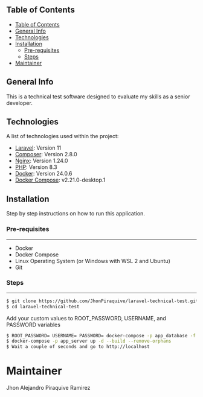 ## Table of Contents
- [Table of Contents](#table-of-contents)
- [General Info](#general-info)
- [Technologies](#technologies)
- [Installation](#installation)
    - [Pre-requisites](#pre-requisites)
    - [Steps](#steps)
- [Maintainer](#maintainer)

## General Info
This is a technical test software designed to evaluate my skills as a senior developer.

## Technologies
A list of technologies used within the project:
* [Laravel](https://laravel.com): Version 11
* [Composer](https://getcomposer.org): Version 2.8.0
* [Nginx](https://www.nginx.com): Version 1.24.0
* [PHP](https://www.php.net): Version 8.3
* [Docker](https://www.docker.com): Version 24.0.6
* [Docker Compose](https://docs.docker.com/compose/): v2.21.0-desktop.1

## Installation
Step by step instructions on how to run this application.

### Pre-requisites
***
- Docker
- Docker Compose
- Linux Operating System (or Windows with WSL 2 and Ubuntu)
- Git

### Steps
***
```bash
$ git clone https://github.com/JhonPiraquive/laravel-technical-test.git
$ cd laravel-technical-test
```
Add your custom values to ROOT_PASSWORD, USERNAME, and PASSWORD variables
```bash
$ ROOT_PASSWORD= USERNAME= PASSWORD= docker-compose -p app_database -f db-docker-compose.yml up -d --build --remove-orphans
$ docker-compose -p app_server up -d --build --remove-orphans
$ Wait a couple of seconds and go to http://localhost
```

# Maintainer
Jhon Alejandro Piraquive Ramirez
